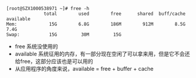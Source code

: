 
```
[root@SZX1000538971 ~]# free -h
              total        used        free      shared  buff/cache   available
Mem:            15G        6.8G        186M        912M        8.5G        7.4G
Swap:           15G         30M         15G

```

- free 系统没使用的
- available 系统征用的内存，有一部分现在空闲了可以拿来用，但是它不会还给free，这部分应该也是可以用的
- 从应用程序的角度来说，available  = free + buffer + cache

